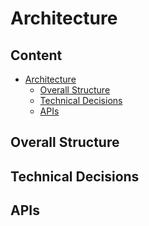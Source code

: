 # Architecture

<!--
This chapter should provide the user with as much information as possible about the architecture and overall structure of your project. Please provide a short introduction here.
-->

## Content

- [Architecture](#architecture)
  - [Overall Structure](#overall-structure)
  - [Technical Decisions](#technical-decisions)
  - [APIs](#apis)

## Overall Structure

<!--
Please explain the overall structure of your project and how everything works together. You can use screenshots or code snippets to help visualize things like e.g. your folder structure or the project setup. In this chapter you can be as detailed as you like.
-->

## Technical Decisions

<!--
In this section you should list all technical things you use like frameworks, tools, languages and provide explanations of why you have chosen them. Think about e.g. what are the main reasons you choose a framework, what are the advantages you need for your project? Try to be as clear as possible so also new joiners understand why your setup is the best for your project.
-->

## APIs

<!--
Please describe briefly how you manage the APIs of your project and how to use them.

The documentation could:

- describe the data structures, functions, arguments, return types, classes, payloads, etc., developers can refer to.
- refer to other existing resources (git repos, websites, etc.)
- if you are using one or more tools, describe how to install / access / use them
- how to test the APIs locally
-->
